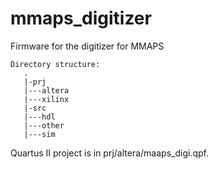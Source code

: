 # mmaps_digitizer
Firmware for the digitizer for MMAPS

```
Directory structure:
   .
   |-prj
   |---altera
   |---xilinx
   |-src
   |---hdl
   |---other
   |---sim
```

Quartus II project is in prj/altera/maaps_digi.qpf.
